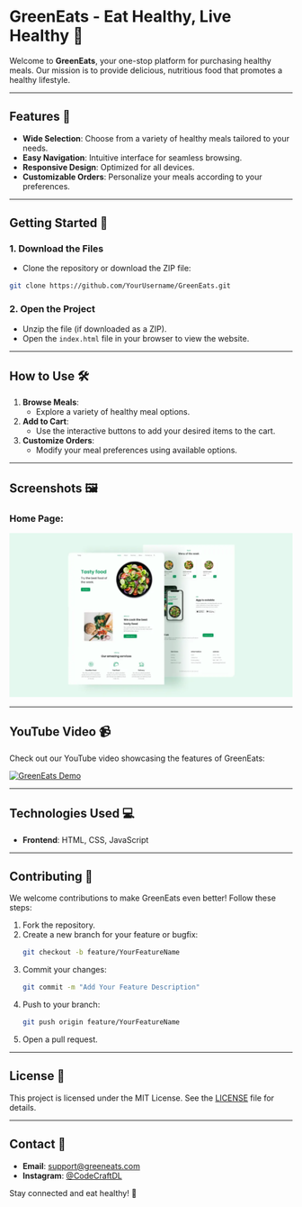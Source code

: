 # GreenEats - Eat Healthy, Live Healthy 🌱

Welcome to **GreenEats**, your one-stop platform for purchasing healthy meals. Our mission is to provide delicious, nutritious food that promotes a healthy lifestyle.

---

## Features 🚀
- **Wide Selection**: Choose from a variety of healthy meals tailored to your needs.
- **Easy Navigation**: Intuitive interface for seamless browsing.
- **Responsive Design**: Optimized for all devices.
- **Customizable Orders**: Personalize your meals according to your preferences.

---

## Getting Started 🔧

### 1. Download the Files
- Clone the repository or download the ZIP file:
```bash
git clone https://github.com/YourUsername/GreenEats.git
```

### 2. Open the Project
- Unzip the file (if downloaded as a ZIP).
- Open the `index.html` file in your browser to view the website.

---

## How to Use 🛠️

1. **Browse Meals**:
   - Explore a variety of healthy meal options.
2. **Add to Cart**:
   - Use the interactive buttons to add your desired items to the cart.
3. **Customize Orders**:
   - Modify your meal preferences using available options.

---

## Screenshots 🖼️
### Home Page:
![Home Page](GreenEats.png)

---

## YouTube Video 📹
Check out our YouTube video showcasing the features of GreenEats:

[![GreenEats Demo](https://img.youtube.com/vi/YOUR_VIDEO_ID/0.jpg)](https://www.youtube.com/watch?v=YOUR_VIDEO_ID)

---

## Technologies Used 💻
- **Frontend**: HTML, CSS, JavaScript

---

## Contributing 🤝
We welcome contributions to make GreenEats even better! Follow these steps:

1. Fork the repository.
2. Create a new branch for your feature or bugfix:
   ```bash
   git checkout -b feature/YourFeatureName
   ```
3. Commit your changes:
   ```bash
   git commit -m "Add Your Feature Description"
   ```
4. Push to your branch:
   ```bash
   git push origin feature/YourFeatureName
   ```
5. Open a pull request.

---

## License 📜
This project is licensed under the MIT License. See the [LICENSE](LICENSE) file for details.

---

## Contact 📧
- **Email**: support@greeneats.com
- **Instagram**: [@CodeCraftDL](https://instagram.com/ddos_attack_co)

Stay connected and eat healthy! 🌱
